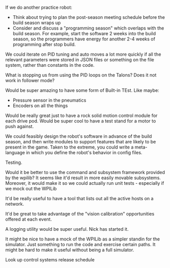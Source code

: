 If we do another practice robot:
* Think about trying to plan the post-season meeting schedule before the build season wraps up
* Consider and discuss a "programming season" which overlaps with the build season.  For example, start the software 2 weeks into the build season, so the programmers have energy for another 2-4 weeks of programming after stop build.

We could iterate on PID tuning and auto moves a lot more quickly if all the relevant parameters were stored in JSON files or something on the file system, rather than constants in the code.

What is stopping us from using the PID loops on the Talons?  Does it not work in follower mode?

Would be super amazing to have some form of Built-in TEst.  Like maybe:
* Pressure sensor in the pneumatics
* Encoders on all the things

Would be really great just to have a rock solid motion control module for each drive pod.  Would be super cool to have a test stand for a motor to push against.

We could feasibly design the robot's software in advance of the build season, and then write modules to support features that are likely to be present in the game.  Taken to the extreme, you could write a meta-language in which you define the robot's behavior in config files.

Testing.

Would it be better to use the command and subsystem framework provided by the wpilib?  It seems like it'd result in more easily movable subsystems.  Moreover, it would make it so we could actually run unit tests - especially if we mock out the WPILib

It'd be really useful to have a tool that lists out all the active hosts on a network.

It'd be great to take advantage of the "vision calibration" opportunities offered at each event.

A logging utility would be super useful.  Nick has started it.

It might be nice to have a mock of the WPILib as a simpler standin for the simulator.  Just something to run the code and exercise certain paths.  It might be hard to make it useful without being a full simulator.

Look up control systems release schedule